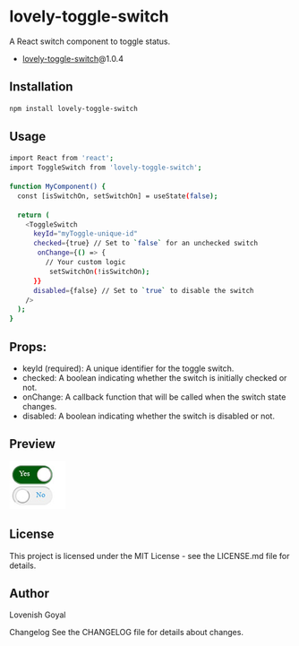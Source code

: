 # lovely-toggle-switch

A React switch component to toggle status.
- [lovely-toggle-switch](https://www.npmjs.com/package/lovely-toggle-switch)@1.0.4

## Installation

```bash
npm install lovely-toggle-switch
```
## Usage
```bash
import React from 'react';
import ToggleSwitch from 'lovely-toggle-switch';

function MyComponent() {
  const [isSwitchOn, setSwitchOn] = useState(false);

  return (
    <ToggleSwitch
      keyId="myToggle-unique-id"
      checked={true} // Set to `false` for an unchecked switch
       onChange={() => {
         // Your custom logic
          setSwitchOn(!isSwitchOn);
      }}
      disabled={false} // Set to `true` to disable the switch
    />
  );
}


```
## Props:
* keyId (required): A unique identifier for the toggle switch.
* checked: A boolean indicating whether the switch is initially checked or not.
* onChange: A callback function that will be called when the switch state changes.
* disabled: A boolean indicating whether the switch is disabled or not.

## Preview
![Preview Image](images/preview.jpg)





## License
This project is licensed under the MIT License - see the LICENSE.md file for details.

## Author
Lovenish Goyal

Changelog
See the CHANGELOG file for details about changes.

